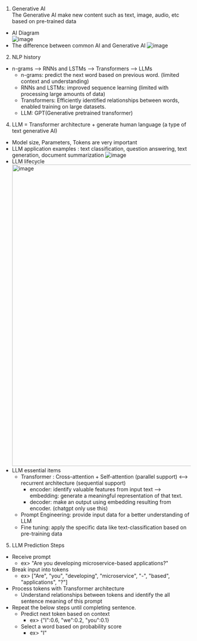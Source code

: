 1. Generative AI      
The Generative AI make new content such as text, image, audio, etc based on pre-trained data     
- AI Diagram    
![image](https://github.com/khkwon01/LLM-AI/assets/8789421/8e1f830f-640e-4305-a52b-e8901f38bdd7)       
- The difference between common AI and Generative AI
![image](https://github.com/khkwon01/LLM-AI/assets/8789421/381f559c-785f-4b54-9ce3-3021e44bffbd)     

2. NLP history
- n-grams --> RNNs and LSTMs --> Transformers --> LLMs
  - n-grams: predict the next word based on previous word. (limited context and understanding)
  - RNNs and LSTMs: improved sequence learning (limited with processing large amounts of data)
  - Transformers: Efficiently identified relationships between words, enabled training on large datasets.
  - LLM: GPT(Generative pretrained transformer)

4. LLM = Transformer architecture + generate human language  (a type of text generative AI)
- Model size, Parameters, Tokens are very important
- LLM application examples : text classification, question answering, text generation, document summarization
![image](https://github.com/khkwon01/LLM-AI/assets/8789421/3d1ea84a-8c2a-405f-855f-389d637107dd)
- LLM lifecycle    
  <img width="809" alt="image" src="https://github.com/khkwon01/AI-LLM/assets/8789421/bc588393-a422-4894-8803-2d994c089cfc">     
- LLM essential items
  - Transformer : Cross-attention + Self-attention (parallel support) <--> recurrent architecture (sequential support)
    - encoder: identify valuable features from input text --> embedding: generate a meaningful representation of that text.
    - decoder: make an output using embedding resulting from encoder. (chatgpt only use this)
  - Prompt Engineering: provide input data for a better understanding of LLM    
  - Fine tuning: apply the specific data like text-classification based on pre-training data    

5. LLM Prediction Steps
- Receive prompt
  - ex> "Are you developing microservice-based applications?"
- Break input into tokens
  - ex> ["Are", "you", "developing", "microservice", "-", "based", "applications", "?"]
- Process tokens with Transformer architecture
  - Understand relationships between tokens and identify the all sentence meaning of this prompt
- Repeat the below steps until completing sentence.
  - Predict next token based on context
    - ex> {"I":0.6, "we":0.2, "you":0.1}
  - Select a word based on probability score
    - ex> "I"
